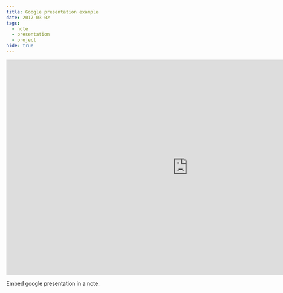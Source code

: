 ```yaml
---
title: Google presentation example
date: 2017-03-02
tags:
  - note
  - presentation
  - project
hide: true
---
```


<iframe src="https://docs.google.com/presentation/d/e/2PACX-1vThGw6fVolF-XuCkf9zru7Jdc4XTiUvc89ovDY3luRrfD0OUw3VVkoBJxe-NiM6jJ5q4egcRRQYU6i0/embed?start=false&loop=false&delayms=5000" frameborder="0" width="960" height="569" allowfullscreen="true" mozallowfullscreen="true" webkitallowfullscreen="true"></iframe>

Embed google presentation in a note.
